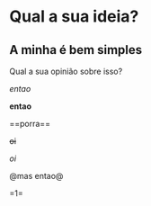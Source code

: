  
# Qual a sua ideia?
## A minha é bem simples
Qual a sua opinião sobre isso?

*entao*

**entao**

==porra==

~~oi~~

_oi_

@mas entao@

=1=

